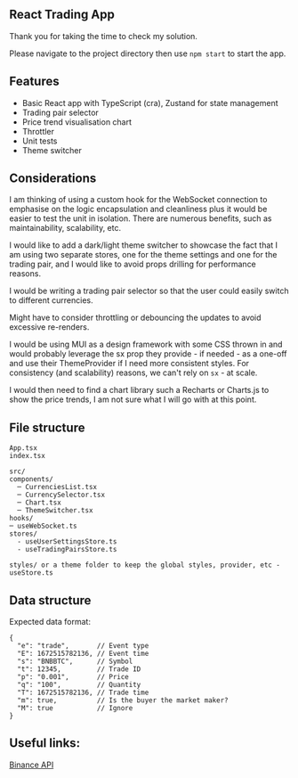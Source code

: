 ## React Trading App

Thank you for taking the time to check my solution.

Please navigate to the project directory then use `npm start` to start the app.

## Features

- Basic React app with TypeScript (cra), Zustand for state management
- Trading pair selector
- Price trend visualisation chart
- Throttler
- Unit tests
- Theme switcher

## Considerations

I am thinking of using a custom hook for the WebSocket connection to emphasise on the logic encapsulation and cleanliness plus it would be easier to test the unit in isolation. There are numerous benefits, such as maintainability, scalability, etc.

I would like to add a dark/light theme switcher to showcase the fact that I am using two separate stores, one for the theme settings and one for the trading pair, and I would like to avoid props drilling for performance reasons.

I would be writing a trading pair selector so that the user could easily switch to different currencies.

Might have to consider throttling or debouncing the updates to avoid excessive re-renders.

I would be using MUI as a design framework with some CSS thrown in and would probably leverage the sx prop they provide - if needed - as a one-off and use their ThemeProvider if I need more consistent styles. For consistency (and scalability) reasons, we can't rely on `sx` - at scale.

I would then need to find a chart library such a Recharts or Charts.js to show the price trends, I am not sure what I will go with at this point.

## File structure

```
App.tsx
index.tsx

src/
components/
  ─ CurrenciesList.tsx
  ─ CurrencySelector.tsx
  ─ Chart.tsx
  ─ ThemeSwitcher.tsx
hooks/
─ useWebSocket.ts
stores/
  - useUserSettingsStore.ts
  - useTradingPairsStore.ts

styles/ or a theme folder to keep the global styles, provider, etc - useStore.ts
```

## Data structure

Expected data format:

```
{
  "e": "trade",       // Event type
  "E": 1672515782136, // Event time
  "s": "BNBBTC",      // Symbol
  "t": 12345,         // Trade ID
  "p": "0.001",       // Price
  "q": "100",         // Quantity
  "T": 1672515782136, // Trade time
  "m": true,          // Is the buyer the market maker?
  "M": true           // Ignore
}
```

## Useful links:

[Binance API](https://developers.binance.com/docs/binance-spot-api-docs/web-socket-streams)
